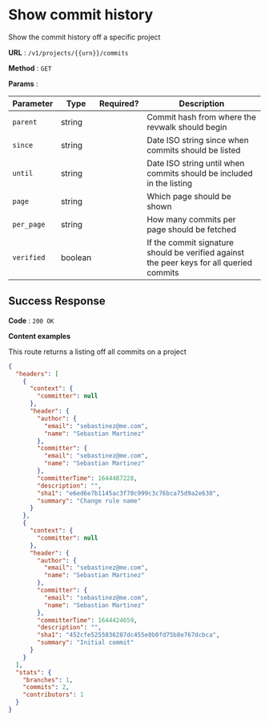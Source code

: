 # Show commit history

Show the commit history off a specific project

**URL** : `/v1/projects/{{urn}}/commits`

**Method** : `GET`

**Params** :

| Parameter    | Type    | Required?  | Description                                                          |
| -------------|---------|------------|----------------------------------------------------------------------|
| `parent`     | string  |            | Commit hash from where the revwalk should begin                      |
| `since`      | string  |            | Date ISO string since when commits should be listed                  |
| `until`      | string  |            | Date ISO string until when commits should be included in the listing |
| `page`       | string  |            | Which page should be shown                                           |
| `per_page`   | string  |            | How many commits per page should be fetched                          |
| `verified`   | boolean |            | If the commit signature should be verified against the peer keys for all queried commits |

## Success Response

**Code** : `200 OK`

**Content examples**

This route returns a listing off all commits on a project

```json
{
  "headers": [
    {
      "context": {
        "committer": null
      },
      "header": {
        "author": {
          "email": "sebastinez@me.com",
          "name": "Sebastian Martinez"
        },
        "committer": {
          "email": "sebastinez@me.com",
          "name": "Sebastian Martinez"
        },
        "committerTime": 1644487228,
        "description": "",
        "sha1": "e6ed6e7b1145ac3f70c999c3c76bca75d9a2e630",
        "summary": "Change rule name"
      }
    },
    {
      "context": {
        "committer": null
      },
      "header": {
        "author": {
          "email": "sebastinez@me.com",
          "name": "Sebastian Martinez"
        },
        "committer": {
          "email": "sebastinez@me.com",
          "name": "Sebastian Martinez"
        },
        "committerTime": 1644424659,
        "description": "",
        "sha1": "452cfe5255036287dc455e0b0fd75b8e767dcbca",
        "summary": "Initial commit"
      }
    }
  ],
  "stats": {
    "branches": 1,
    "commits": 2,
    "contributors": 1
  }
}
```

